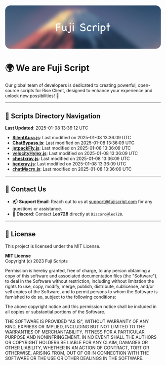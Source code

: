 ![Banner](.github/b.webp)

# 🌍 **We are Fuji Script**

Our global team of developers is dedicated to creating powerful, open-source scripts for Rise Client, designed to enhance your experience and unlock new possibilities! 🌟

---
<!-- SCRIPTS_NAVIGATION_START -->
## 📂 **Scripts Directory Navigation**

**Last Updated**: 2025-01-08 13:36:12 UTC

- **[SilentAura.js](scripts/SilentAura.js)**: Last modified on 2025-01-08 13:36:09 UTC
- **[ChatBypass.js](scripts/ChatBypass.js)**: Last modified on 2025-01-08 13:36:09 UTC
- **[jetpackFly.js](scripts/jetpackFly.js)**: Last modified on 2025-01-08 13:36:09 UTC
- **[velocityHylex.js](scripts/velocityHylex.js)**: Last modified on 2025-01-08 13:36:09 UTC
- **[chestxray.js](scripts/chestxray.js)**: Last modified on 2025-01-08 13:36:09 UTC
- **[bedxray.js](scripts/bedxray.js)**: Last modified on 2025-01-08 13:36:09 UTC
- **[chatMacro.js](scripts/chatMacro.js)**: Last modified on 2025-01-08 13:36:09 UTC

<!-- SCRIPTS_NAVIGATION_END -->

---

## 💬 **Contact Us**  
- 📬 **Support Email**: Reach out to us at [support@fujiscript.com](mailto:support@fujiscript.com) for any questions or assistance.  
- 💬 **Discord**: Contact **Leo728** directly at `Discord@leo728`.

---

## 📜 **License**

This project is licensed under the MIT License.  

**MIT License**  
Copyright (c) 2023 Fuji Scripts  

Permission is hereby granted, free of charge, to any person obtaining a copy of this software and associated documentation files (the "Software"), to deal in the Software without restriction, including without limitation the rights to use, copy, modify, merge, publish, distribute, sublicense, and/or sell copies of the Software, and to permit persons to whom the Software is furnished to do so, subject to the following conditions:  

The above copyright notice and this permission notice shall be included in all copies or substantial portions of the Software.  

THE SOFTWARE IS PROVIDED "AS IS", WITHOUT WARRANTY OF ANY KIND, EXPRESS OR IMPLIED, INCLUDING BUT NOT LIMITED TO THE WARRANTIES OF MERCHANTABILITY, FITNESS FOR A PARTICULAR PURPOSE AND NONINFRINGEMENT. IN NO EVENT SHALL THE AUTHORS OR COPYRIGHT HOLDERS BE LIABLE FOR ANY CLAIM, DAMAGES OR OTHER LIABILITY, WHETHER IN AN ACTION OF CONTRACT, TORT OR OTHERWISE, ARISING FROM, OUT OF OR IN CONNECTION WITH THE SOFTWARE OR THE USE OR OTHER DEALINGS IN THE SOFTWARE.  
